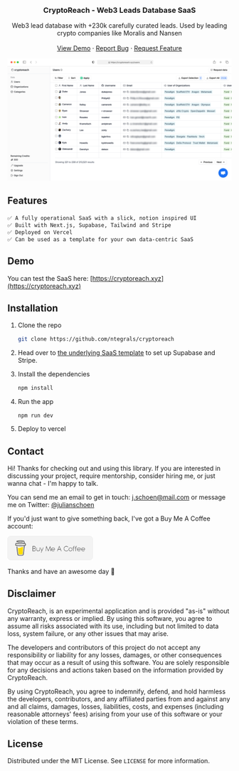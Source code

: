 <a name="readme-top"></a>

<br />
<div align="center">

<h3 align="center">CryptoReach - Web3 Leads Database SaaS</h3>

  <p align="center">
    Web3 lead database with +230k carefully curated leads. Used by leading crypto companies like Moralis and Nansen
    <br />
    <br />
    <a href="https://cryptoreach.xyz">View Demo</a>
    ·
    <a href="https://github.com/ntegrals/cryptoreach/issues">Report Bug</a>
    ·
    <a href="https://github.com/ntegrals/cryptoreach/issues">Request Feature</a>
  </p>
</div>
<a href="https://github.com/ntegrals/cryptoreach">
    <img src="images/header.png" alt="Logo">
  </a>

## Features

    ✅ A fully operational SaaS with a slick, notion inspired UI
    ✅ Built with Next.js, Supabase, Tailwind and Stripe
    ✅ Deployed on Vercel
    ✅ Can be used as a template for your own data-centric SaaS

## Demo

You can test the SaaS here: [https://cryptoreach.xyz](https://cryptoreach.xyz)

## Installation

1. Clone the repo

   ```sh
   git clone https://github.com/ntegrals/cryptoreach
   ```

2. Head over to [the underlying SaaS template](https://github.com/vercel/nextjs-subscription-payments) to set up Supabase and Stripe.


3. Install the dependencies
   ```sh
   npm install
   ```
4. Run the app
   ```
   npm run dev
   ```
5. Deploy to vercel

## Contact

Hi! Thanks for checking out and using this library. If you are interested in discussing your project, require mentorship, consider hiring me, or just wanna chat - I'm happy to talk.

You can send me an email to get in touch: j.schoen@mail.com or message me on Twitter: [@julianschoen](https://twitter.com/julianschoen)

If you'd just want to give something back, I've got a Buy Me A Coffee account:

<a href="https://www.buymeacoffee.com/ntegrals">
<img src="images/buymeacoffee.png" alt="buymeacoffee" width="192">
</a>

Thanks and have an awesome day 👋

## Disclaimer

CryptoReach, is an experimental application and is provided "as-is" without any warranty, express or implied. By using this software, you agree to assume all risks associated with its use, including but not limited to data loss, system failure, or any other issues that may arise.

The developers and contributors of this project do not accept any responsibility or liability for any losses, damages, or other consequences that may occur as a result of using this software. You are solely responsible for any decisions and actions taken based on the information provided by CryptoReach.

By using CryptoReach, you agree to indemnify, defend, and hold harmless the developers, contributors, and any affiliated parties from and against any and all claims, damages, losses, liabilities, costs, and expenses (including reasonable attorneys' fees) arising from your use of this software or your violation of these terms.

<!-- LICENSE -->

## License

Distributed under the MIT License. See `LICENSE` for more information.